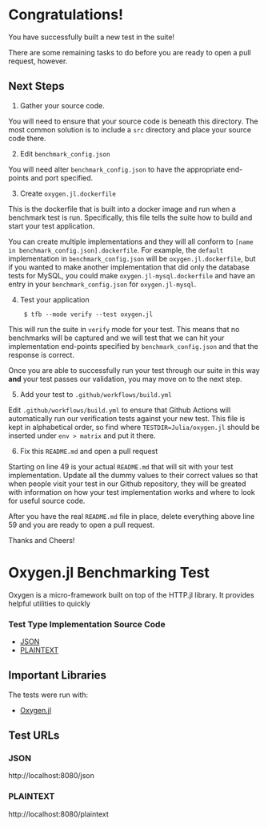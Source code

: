 # Congratulations!

You have successfully built a new test in the suite!

There are some remaining tasks to do before you are ready to open a pull request, however.

## Next Steps

1. Gather your source code.

You will need to ensure that your source code is beneath this directory. The most common solution is to include a `src` directory and place your source code there.

2. Edit `benchmark_config.json`

You will need alter `benchmark_config.json` to have the appropriate end-points and port specified.

3. Create `oxygen.jl.dockerfile`

This is the dockerfile that is built into a docker image and run when a benchmark test is run. Specifically, this file tells the suite how to build and start your test application.

You can create multiple implementations and they will all conform to `[name in benchmark_config.json].dockerfile`. For example, the `default` implementation in `benchmark_config.json` will be `oxygen.jl.dockerfile`, but if you wanted to make another implementation that did only the database tests for MySQL, you could make `oxygen.jl-mysql.dockerfile` and have an entry in your `benchmark_config.json` for `oxygen.jl-mysql`.

4. Test your application

        $ tfb --mode verify --test oxygen.jl

This will run the suite in `verify` mode for your test. This means that no benchmarks will be captured and we will test that we can hit your implementation end-points specified by `benchmark_config.json` and that the response is correct.

Once you are able to successfully run your test through our suite in this way **and** your test passes our validation, you may move on to the next step.

5. Add your test to `.github/workflows/build.yml`

Edit `.github/workflows/build.yml` to ensure that Github Actions will automatically run our verification tests against your new test. This file is kept in alphabetical order, so find where `TESTDIR=Julia/oxygen.jl` should be inserted under `env > matrix` and put it there.

6. Fix this `README.md` and open a pull request

Starting on line 49 is your actual `README.md` that will sit with your test implementation. Update all the dummy values to their correct values so that when people visit your test in our Github repository, they will be greated with information on how your test implementation works and where to look for useful source code.

After you have the real `README.md` file in place, delete everything above line 59 and you are ready to open a pull request.

Thanks and Cheers!


# Oxygen.jl Benchmarking Test

Oxygen is a micro-framework built on top of the HTTP.jl library. It provides helpful utilities to quickly 

### Test Type Implementation Source Code

* [JSON](Relative/Path/To/Your/Source/File)
* [PLAINTEXT](Relative/Path/To/Your/Source/File)

## Important Libraries
The tests were run with:
* [Oxygen.jl](https://github.com/OxygenFramework/Oxygen.jl)

## Test URLs
### JSON

http://localhost:8080/json

### PLAINTEXT

http://localhost:8080/plaintext
